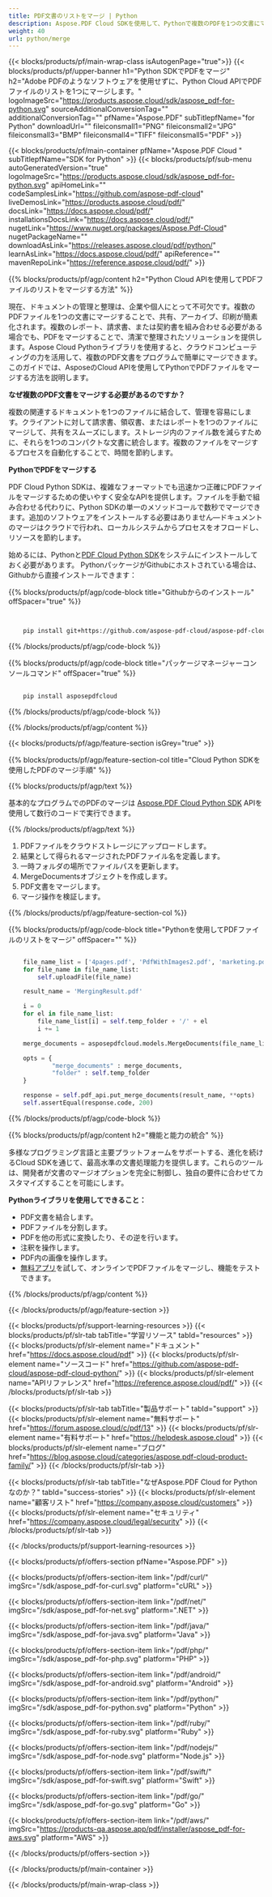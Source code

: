 ```yaml
---
title: PDF文書のリストをマージ | Python
description: Aspose.PDF Cloud SDKを使用して、Pythonで複数のPDFを1つの文書にマージします。
weight: 40
url: python/merge
---
```


{{< blocks/products/pf/main-wrap-class isAutogenPage="true">}}
{{< blocks/products/pf/upper-banner h1="Python SDKでPDFをマージ" h2="Adobe PDFのようなソフトウェアを使用せずに、Python Cloud APIでPDFファイルのリストを1つにマージします。" logoImageSrc="https://products.aspose.cloud/sdk/aspose_pdf-for-python.svg" sourceAdditionalConversionTag="" additionalConversionTag="" pfName="Aspose.PDF" subTitlepfName="for Python" downloadUrl="" fileiconsmall1="PNG" fileiconsmall2="JPG" fileiconsmall3="BMP" fileiconsmall4="TIFF" fileiconsmall5="PDF" >}}

{{< blocks/products/pf/main-container pfName="Aspose.PDF Cloud " subTitlepfName="SDK for Python" >}}
{{< blocks/products/pf/sub-menu autoGeneratedVersion="true" logoImageSrc="https://products.aspose.cloud/sdk/aspose_pdf-for-python.svg" apiHomeLink="" codeSamplesLink="https://github.com/aspose-pdf-cloud" liveDemosLink="https://products.aspose.cloud/pdf/" docsLink="https://docs.aspose.cloud/pdf/" installationsDocsLink="https://docs.aspose.cloud/pdf/" nugetLink="https://www.nuget.org/packages/Aspose.Pdf-Cloud" nugetPackageName="" downloadAsLink="https://releases.aspose.cloud/pdf/python/" learnAsLink="https://docs.aspose.cloud/pdf/" apiReference="" mavenRepoLink="https://reference.aspose.cloud/pdf/" >}}

{{% blocks/products/pf/agp/content h2="Python Cloud APIを使用してPDFファイルのリストをマージする方法" %}}

現在、ドキュメントの管理と整理は、企業や個人にとって不可欠です。複数のPDFファイルを1つの文書にマージすることで、共有、アーカイブ、印刷が簡素化されます。複数のレポート、請求書、または契約書を組み合わせる必要がある場合でも、PDFをマージすることで、清潔で整理されたソリューションを提供します。Aspose Cloud Pythonライブラリを使用すると、クラウドコンピューティングの力を活用して、複数のPDF文書をプログラムで簡単にマージできます。このガイドでは、AsposeのCloud APIを使用してPythonでPDFファイルをマージする方法を説明します。

**なぜ複数のPDF文書をマージする必要があるのですか？**

複数の関連するドキュメントを1つのファイルに結合して、管理を容易にします。クライアントに対して請求書、領収書、またはレポートを1つのファイルにマージして、共有をスムーズにします。ストレージ内のファイル数を減らすために、それらを1つのコンパクトな文書に統合します。複数のファイルをマージするプロセスを自動化することで、時間を節約します。

**PythonでPDFをマージする**

PDF Cloud Python SDKは、複雑なフォーマットでも迅速かつ正確にPDFファイルをマージするための使いやすく安全なAPIを提供します。ファイルを手動で組み合わせる代わりに、Python SDKの単一のメソッドコールで数秒でマージできます。追加のソフトウェアをインストールする必要はありません—ドキュメントのマージはクラウドで行われ、ローカルシステムからプロセスをオフロードし、リソースを節約します。

始めるには、Pythonと[PDF Cloud Python SDK](https://pypi.org/project/asposepdfcloud/)をシステムにインストールしておく必要があります。
PythonパッケージがGithubにホストされている場合は、Githubから直接インストールできます：

{{% blocks/products/pf/agp/code-block title="Githubからのインストール" offSpacer="true" %}}

```bash

     
    pip install git+https://github.com/aspose-pdf-cloud/aspose-pdf-cloud-python.git


```

{{% /blocks/products/pf/agp/code-block %}}

{{% blocks/products/pf/agp/code-block title="パッケージマネージャーコンソールコマンド" offSpacer="true" %}}

```bash
     
    pip install asposepdfcloud

```

{{% /blocks/products/pf/agp/code-block %}}

{{% /blocks/products/pf/agp/content %}}

{{< blocks/products/pf/agp/feature-section isGrey="true" >}}

{{% blocks/products/pf/agp/feature-section-col title="Cloud Python SDKを使用したPDFのマージ手順" %}}

{{% blocks/products/pf/agp/text %}}

基本的なプログラムでのPDFのマージは
[Aspose.PDF Cloud Python SDK](https://products.aspose.cloud/pdf/python/)
APIを使用して数行のコードで実行できます。

{{% /blocks/products/pf/agp/text %}}

1. PDFファイルをクラウドストレージにアップロードします。
1. 結果として得られるマージされたPDFファイル名を定義します。
1. 一時フォルダの場所でファイルパスを更新します。
1. MergeDocumentsオブジェクトを作成します。
1. PDF文書をマージします。
1. マージ操作を検証します。

{{% /blocks/products/pf/agp/feature-section-col %}}

{{% blocks/products/pf/agp/code-block title="Pythonを使用してPDFファイルのリストをマージ" offSpacer="" %}}

```python

	file_name_list = ['4pages.pdf', 'PdfWithImages2.pdf', 'marketing.pdf']
	for file_name in file_name_list:
		self.uploadFile(file_name)

	result_name = 'MergingResult.pdf'

	i = 0
	for el in file_name_list:
		file_name_list[i] = self.temp_folder + '/' + el
		i += 1

	merge_documents = asposepdfcloud.models.MergeDocuments(file_name_list)

	opts = {
			"merge_documents" : merge_documents,
			"folder" : self.temp_folder
	}

	response = self.pdf_api.put_merge_documents(result_name, **opts)
	self.assertEqual(response.code, 200)
```

{{% /blocks/products/pf/agp/code-block %}}

{{% blocks/products/pf/agp/content h2="機能と能力の統合" %}}

多様なプログラミング言語と主要プラットフォームをサポートする、進化を続けるCloud SDKを通じて、最高水準の文書処理能力を提供します。これらのツールは、開発者が文書のマージオプションを完全に制御し、独自の要件に合わせてカスタマイズすることを可能にします。

**Pythonライブラリを使用してできること：**

+ PDF文書を結合します。
+ PDFファイルを分割します。
+ PDFを他の形式に変換したり、その逆を行います。
+ 注釈を操作します。
+ PDF内の画像を操作します。
+ [無料アプリ](https://products.aspose.app/pdf/merger)を試して、オンラインでPDFファイルをマージし、機能をテストできます。

{{% /blocks/products/pf/agp/content %}}

{{< /blocks/products/pf/agp/feature-section >}}

{{< blocks/products/pf/support-learning-resources >}}
{{< blocks/products/pf/slr-tab tabTitle="学習リソース" tabId="resources" >}}
{{< blocks/products/pf/slr-element name="ドキュメント" href="https://docs.aspose.cloud/pdf" >}}
{{< blocks/products/pf/slr-element name="ソースコード" href="https://github.com/aspose-pdf-cloud/aspose-pdf-cloud-python/" >}}
{{< blocks/products/pf/slr-element name="APIリファレンス" href="https://reference.aspose.cloud/pdf/" >}}
{{< /blocks/products/pf/slr-tab >}}

{{< blocks/products/pf/slr-tab tabTitle="製品サポート" tabId="support" >}}
{{< blocks/products/pf/slr-element name="無料サポート" href="https://forum.aspose.cloud/c/pdf/13" >}}
{{< blocks/products/pf/slr-element name="有料サポート" href="https://helpdesk.aspose.cloud" >}}
{{< blocks/products/pf/slr-element name="ブログ" href="https://blog.aspose.cloud/categories/aspose.pdf-cloud-product-family/" >}}
{{< /blocks/products/pf/slr-tab >}}

{{< blocks/products/pf/slr-tab tabTitle="なぜAspose.PDF Cloud for Pythonなのか？" tabId="success-stories" >}}
{{< blocks/products/pf/slr-element name="顧客リスト" href="https://company.aspose.cloud/customers" >}}
{{< blocks/products/pf/slr-element name="セキュリティ" href="https://company.aspose.cloud/legal/security" >}}
{{< /blocks/products/pf/slr-tab >}}

{{< /blocks/products/pf/support-learning-resources >}}

{{< blocks/products/pf/offers-section pfName="Aspose.PDF" >}}

{{< blocks/products/pf/offers-section-item link="/pdf/curl/" imgSrc="/sdk/aspose_pdf-for-curl.svg" platform="cURL" >}}

{{< blocks/products/pf/offers-section-item link="/pdf/net/" imgSrc="/sdk/aspose_pdf-for-net.svg" platform=".NET" >}}

{{< blocks/products/pf/offers-section-item link="/pdf/java/" imgSrc="/sdk/aspose_pdf-for-java.svg" platform="Java" >}}

{{< blocks/products/pf/offers-section-item link="/pdf/php/" imgSrc="/sdk/aspose_pdf-for-php.svg" platform="PHP" >}}

{{< blocks/products/pf/offers-section-item link="/pdf/android/" imgSrc="/sdk/aspose_pdf-for-android.svg" platform="Android" >}}

{{< blocks/products/pf/offers-section-item link="/pdf/python/" imgSrc="/sdk/aspose_pdf-for-python.svg" platform="Python" >}}

{{< blocks/products/pf/offers-section-item link="/pdf/ruby/" imgSrc="/sdk/aspose_pdf-for-ruby.svg" platform="Ruby" >}}

{{< blocks/products/pf/offers-section-item link="/pdf/nodejs/" imgSrc="/sdk/aspose_pdf-for-node.svg" platform="Node.js" >}}

{{< blocks/products/pf/offers-section-item link="/pdf/swift/" imgSrc="/sdk/aspose_pdf-for-swift.svg" platform="Swift" >}}

{{< blocks/products/pf/offers-section-item link="/pdf/go/" imgSrc="/sdk/aspose_pdf-for-go.svg" platform="Go" >}}

{{< blocks/products/pf/offers-section-item link="/pdf/aws/" imgSrc="https://products-qa.aspose.app/pdf/installer/aspose_pdf-for-aws.svg" platform="AWS" >}}

{{< /blocks/products/pf/offers-section >}}

<!-- ファイルの終了 -->

{{< /blocks/products/pf/main-container >}}

{{< /blocks/products/pf/main-wrap-class >}}
